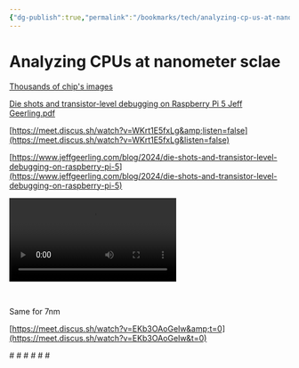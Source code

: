```yaml
---
{"dg-publish":true,"permalink":"/bookmarks/tech/analyzing-cp-us-at-nanometer-sclae/","tags":["blog","pdf","physics","wow"]}
---
```



# Analyzing CPUs at nanometer sclae

[Thousands of chip&apos;s images](https://www.flickr.com/photos/130561288@N04/albums/)

[Die shots and transistor-level debugging on Raspberry Pi 5 Jeff Geerling.pdf](IMG-20241106232529425.pdf)

[https://meet.discus.sh/watch?v=WKrt1E5fxLg&amp;listen=false](https://meet.discus.sh/watch?v=WKrt1E5fxLg&listen=false)

[https://www.jeffgeerling.com/blog/2024/die-shots-and-transistor-level-debugging-on-raspberry-pi-5](https://www.jeffgeerling.com/blog/2024/die-shots-and-transistor-level-debugging-on-raspberry-pi-5)

<video controls="controls" src="assets/This is whats inside a modern computer-WKrt1E5fxLg-20240316090152-ucmgm1q.mp4" data-src="assets/This is whats inside a modern computer-WKrt1E5fxLg-20240316090152-ucmgm1q.mp4"></video>

‍

Same for 7nm

[https://meet.discus.sh/watch?v=EKb3OAoGeIw&amp;t=0](https://meet.discus.sh/watch?v=EKb3OAoGeIw&t=0)

​#​ #​ #​ #​ #​ #​

‍
